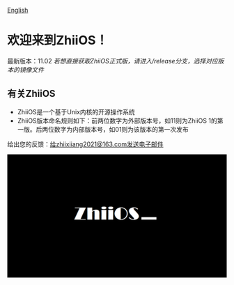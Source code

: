 [English](./README_en.md)

# 欢迎来到ZhiiOS！

最新版本：11.02
*若想直接获取ZhiiOS正式版，请进入/release分支，选择对应版本的镜像文件*

## 有关ZhiiOS

- ZhiiOS是一个基于Unix内核的开源操作系统
- ZhiiOS版本命名规则如下：前两位数字为外部版本号，如11则为ZhiiOS 1的第一版。后两位数字为内部版本号，如01则为该版本的第一次发布

给出您的反馈：给zhiixiiang2021@163.com发送电子邮件

![ZhiiOS 1](./ZhiiOS.png)

